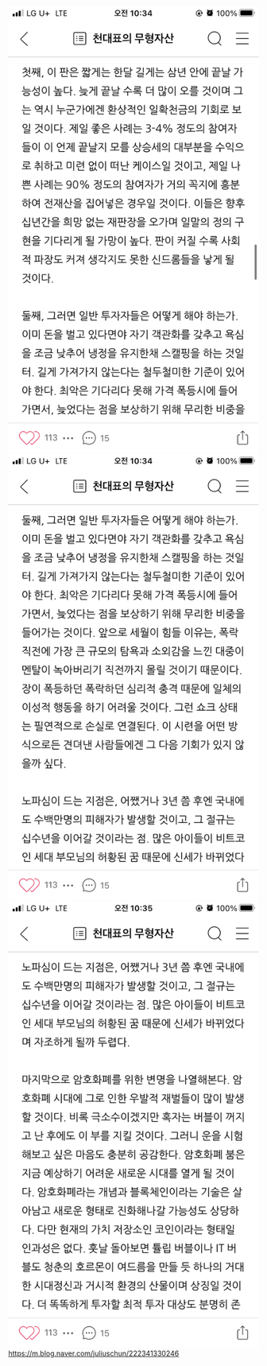 ![](Assets/%EC%82%AC%EC%A7%84%202021.%205.%208.%20%EC%98%A4%EC%A0%84%20103600.jpg)
![](Assets/%EC%82%AC%EC%A7%84%202021.%205.%208.%20%EC%98%A4%EC%A0%84%20103605.jpg)
![](Assets/%EC%82%AC%EC%A7%84%202021.%205.%208.%20%EC%98%A4%EC%A0%84%20103610.jpg)
https://m.blog.naver.com/juliuschun/222341330246